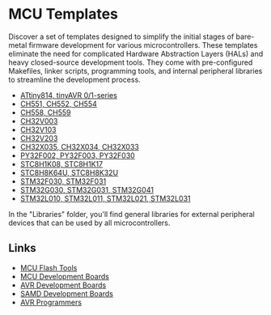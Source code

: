 # MCU Templates
Discover a set of templates designed to simplify the initial stages of bare-metal firmware development for various microcontrollers. These templates eliminate the need for complicated Hardware Abstraction Layers (HALs) and heavy closed-source development tools. They come with pre-configured Makefiles, linker scripts, programming tools, and internal peripheral libraries to streamline the development process.

- [ATtiny814, tinyAVR 0/1-series](https://github.com/wagiminator/MCU-Templates/tree/main/ATtiny814)
- [CH551, CH552, CH554](https://github.com/wagiminator/MCU-Templates/tree/main/CH552)
- [CH558, CH559](https://github.com/wagiminator/MCU-Templates/tree/main/CH559)
- [CH32V003](https://github.com/wagiminator/MCU-Templates/tree/main/CH32V003)
- [CH32V103](https://github.com/wagiminator/MCU-Templates/tree/main/CH32V103)
- [CH32V203](https://github.com/wagiminator/MCU-Templates/tree/main/CH32V203)
- [CH32X035, CH32X034, CH32X033](https://github.com/wagiminator/MCU-Templates/tree/main/CH32X035)
- [PY32F002, PY32F003, PY32F030](https://github.com/wagiminator/MCU-Templates/tree/main/PY32F0xx)
- [STC8H1K08, STC8H1K17](https://github.com/wagiminator/MCU-Templates/tree/main/STC8H1Kxx)
- [STC8H8K64U, STC8H8K32U](https://github.com/wagiminator/MCU-Templates/tree/main/STC8H8KxxU)
- [STM32F030, STM32F031](https://github.com/wagiminator/MCU-Templates/tree/main/STM32F03x)
- [STM32G030, STM32G031, STM32G041](https://github.com/wagiminator/MCU-Templates/tree/main/STM32G0xx)
- [STM32L010, STM32L011, STM32L021, STM32L031](https://github.com/wagiminator/MCU-Templates/tree/main/STM32L0xx)

In the "Libraries" folder, you'll find general libraries for external peripheral devices that can be used by all microcontrollers.

## Links
- [MCU Flash Tools](https://github.com/wagiminator/MCU-Flash-Tools)
- [MCU Development Boards](https://github.com/wagiminator/Development-Boards)
- [AVR Development Boards](https://github.com/wagiminator/AVR-Development-Boards)
- [SAMD Development Boards](https://github.com/wagiminator/SAMD-Development-Boards)
- [AVR Programmers](https://github.com/wagiminator/AVR-Programmer)
